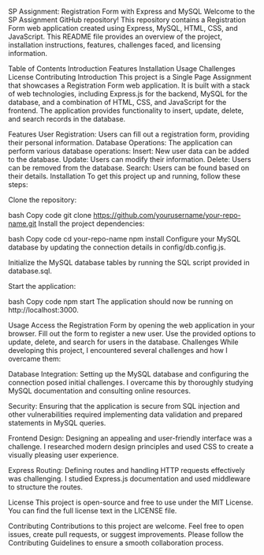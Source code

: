 SP Assignment: Registration Form with Express and MySQL
Welcome to the SP Assignment GitHub repository! This repository contains a Registration Form web application created using Express, MySQL, HTML, CSS, and JavaScript. This README file provides an overview of the project, installation instructions, features, challenges faced, and licensing information.

Table of Contents
Introduction
Features
Installation
Usage
Challenges
License
Contributing
Introduction
This project is a Single Page Assignment that showcases a Registration Form web application. It is built with a stack of web technologies, including Express.js for the backend, MySQL for the database, and a combination of HTML, CSS, and JavaScript for the frontend. The application provides functionality to insert, update, delete, and search records in the database.

Features
User Registration: Users can fill out a registration form, providing their personal information.
Database Operations: The application can perform various database operations:
Insert: New user data can be added to the database.
Update: Users can modify their information.
Delete: Users can be removed from the database.
Search: Users can be found based on their details.
Installation
To get this project up and running, follow these steps:

Clone the repository:

bash
Copy code
git clone https://github.com/yourusername/your-repo-name.git
Install the project dependencies:

bash
Copy code
cd your-repo-name
npm install
Configure your MySQL database by updating the connection details in config/db.config.js.

Initialize the MySQL database tables by running the SQL script provided in database.sql.

Start the application:

bash
Copy code
npm start
The application should now be running on http://localhost:3000.

Usage
Access the Registration Form by opening the web application in your browser.
Fill out the form to register a new user.
Use the provided options to update, delete, and search for users in the database.
Challenges
While developing this project, I encountered several challenges and how I overcame them:

Database Integration: Setting up the MySQL database and configuring the connection posed initial challenges. I overcame this by thoroughly studying MySQL documentation and consulting online resources.

Security: Ensuring that the application is secure from SQL injection and other vulnerabilities required implementing data validation and prepared statements in MySQL queries.

Frontend Design: Designing an appealing and user-friendly interface was a challenge. I researched modern design principles and used CSS to create a visually pleasing user experience.

Express Routing: Defining routes and handling HTTP requests effectively was challenging. I studied Express.js documentation and used middleware to structure the routes.

License
This project is open-source and free to use under the MIT License. You can find the full license text in the LICENSE file.

Contributing
Contributions to this project are welcome. Feel free to open issues, create pull requests, or suggest improvements. Please follow the Contributing Guidelines to ensure a smooth collaboration process.
